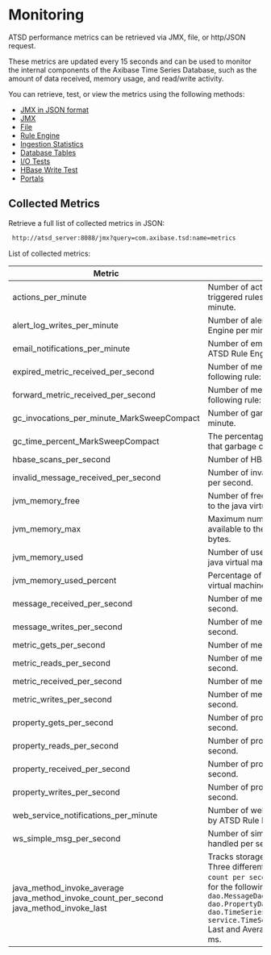 # Monitoring

ATSD performance metrics can be retrieved via JMX, file, or http/JSON
request.

These metrics are updated every 15 seconds and can be used to monitor
the internal components of the Axibase Time Series Database, such as the
amount of data received, memory usage, and read/write activity.

You can retrieve, test, or view the metrics using the following methods:

-   [JMX in JSON format](monitoring-metrics/json.md "ATSD Metrics – JSON")
-   [JMX](monitoring-metrics/jmx.md "ATSD Metrics – JMX")
-   [File](monitoring-metrics/file.md  "ATSD Metrics – File")
-   [Rule Engine](monitoring-metrics/rule-engine.md  "ATSD Metrics – Rule Engine")
-   [Ingestion Statistics](monitoring-metrics/ingestion-statistics.md  "ATSD Metrics – Ingestion Statistics")
-   [Database Tables](monitoring-metrics/database-tables.md  "ATSD Metrics – Database Tables")
-   [I/O Tests](monitoring-metrics/io-tests.md  "ATSD Metrics – I/O Tests")
-   [HBase Write Test](monitoring-metrics/hbase-write-test.md  "ATSD Metrics – HBase Write Test")
-   [Portals](monitoring-metrics/portals.md  "ATSD Metrics – Portals")

## Collected Metrics

Retrieve a full list of collected metrics in JSON:

```sh
 http://atsd_server:8088/jmx?query=com.axibase.tsd:name=metrics           
```

List of collected metrics:

| Metric | Description |
| --- | --- |
| actions_per_minute | Number of actions taken (based on triggered rules) by ATSD Rule Engine per minute. |
| alert_log_writes_per_minute | Number of alerts raised by ATSD Rule Engine per minute. |
| email_notifications_per_minute | Number of email notifications sent by ATSD Rule Engine per minute. |
| expired_metric_received_per_second | Number of metrics that satisfy the following rule: `now - timestamp > 1 hour` |
| forward_metric_received_per_second | Number of metrics that satisfy the following rule: `timestamp - now > 1 hour` |
| gc_invocations_per_minute_MarkSweepCompact | Number of garbage collection calls per minute. |
| gc_time_percent_MarkSweepCompact | The percentage of time in between calls that garbage collection took. |
| hbase_scans_per_second | Number of HBase searches per second. |
| invalid_message_received_per_second | Number of invalid messages received per second. |
| jvm_memory_free | Number of free memory bytes available to the java virtual machine. |
| jvm_memory_max | Maximum number of memory space available to the java virtual machine, in bytes. |
| jvm_memory_used | Number of used memory bytes by the java virtual machine. |
| jvm_memory_used_percent | Percentage of memory used by the java virtual machine. |
| message_received_per_second | Number of messages received per second. |
| message_writes_per_second | Number of messages stored on disk per second. |
| metric_gets_per_second | Number of metrics retrieved per second. |
| metric_reads_per_second | Number of metrics read from disk per second. |
| metric_received_per_second | Number of metrics received per second. |
| metric_writes_per_second | Number of metrics stored on disk per second. |
| property_gets_per_second | Number of properties retrieved per second. |
| property_reads_per_second | Number of properties read from disk per second. |
| property_received_per_second | Number of properties received per second. |
| property_writes_per_second | Number of properties stored on disk per second. |
| web_service_notifications_per_minute | Number of web service notifications sent by ATSD Rule Engine per minute. |
| ws_simple_msg_per_second | Number of simple web socket messages handled per second. |
| java_method_invoke_average java_method_invoke_count_per_second java_method_invoke_last | Tracks storage performance methods. Three different aggregations, `average`, `count per second` and `last`, are collected for the following methods: `dao.MessageDaoImpl.putBatch` `dao.PropertyDaoImpl.search` `dao.TimeSeriesDaoImpl.putBatch` `service.TimeSeriesServiceImpl.putBatch` Last and Average are collected as time in ms. |
